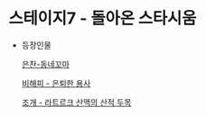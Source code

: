 # 스테이지7 - 돌아온 스타시움

- 등장인물
    
    [은찬-동네꼬마](../%E1%84%8F%E1%85%A2%E1%84%85%E1%85%B5%E1%86%A8%E1%84%90%E1%85%A5(%E1%84%80%E1%85%AE)%20d09cc78b6279468ca27e5db6fbbf530e/%E1%84%8B%E1%85%B3%E1%86%AB%E1%84%8E%E1%85%A1%E1%86%AB-%E1%84%83%E1%85%A9%E1%86%BC%E1%84%82%E1%85%A6%E1%84%81%E1%85%A9%E1%84%86%E1%85%A1%20ad93b5853ec04fa0bc95732323f3ace8.md)
    
    [비해피 - 은퇴한 용사](../%E1%84%8F%E1%85%A2%E1%84%85%E1%85%B5%E1%86%A8%E1%84%90%E1%85%A5(%E1%84%80%E1%85%AE)%20d09cc78b6279468ca27e5db6fbbf530e/%E1%84%87%E1%85%B5%E1%84%92%E1%85%A2%E1%84%91%E1%85%B5%20-%20%E1%84%8B%E1%85%B3%E1%86%AB%E1%84%90%E1%85%AC%E1%84%92%E1%85%A1%E1%86%AB%20%E1%84%8B%E1%85%AD%E1%86%BC%E1%84%89%E1%85%A1%207faf51f11ca649e0af984befb328bbb4.md)
    
    [조개 - 라트르크 산맥의 산적 두목](https://www.notion.so/ac35feba77544848940a4011e2310534)